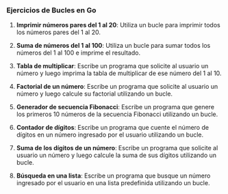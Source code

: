 ### Ejercicios de Bucles en Go

1. **Imprimir números pares del 1 al 20**: Utiliza un bucle para imprimir todos los números pares del 1 al 20.

2. **Suma de números del 1 al 100**: Utiliza un bucle para sumar todos los números del 1 al 100 e imprime el resultado.

3. **Tabla de multiplicar**: Escribe un programa que solicite al usuario un número y luego imprima la tabla de multiplicar de ese número del 1 al 10.

4. **Factorial de un número**: Escribe un programa que solicite al usuario un número y luego calcule su factorial utilizando un bucle.

5. **Generador de secuencia Fibonacci**: Escribe un programa que genere los primeros 10 números de la secuencia Fibonacci utilizando un bucle.

6. **Contador de dígitos**: Escribe un programa que cuente el número de dígitos en un número ingresado por el usuario utilizando un bucle.

7. **Suma de los dígitos de un número**: Escribe un programa que solicite al usuario un número y luego calcule la suma de sus dígitos utilizando un bucle.

8. **Búsqueda en una lista**: Escribe un programa que busque un número ingresado por el usuario en una lista predefinida utilizando un bucle.
